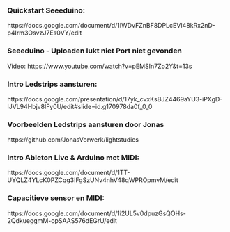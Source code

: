 <H3>Quickstart Seeeduino:</H3>
https://docs.google.com/document/d/1IWDvFZnBF8DPLcEVI48kRx2nD-p4Irm3OsvzJ7Es0VY/edit

<H3>Seeeduino - Uploaden lukt niet Port niet gevonden </h3>
Video: https://www.youtube.com/watch?v=pEMSIn7Zo2Y&t=13s

<H3>Intro Ledstrips aansturen:</H3>
https://docs.google.com/presentation/d/17yk_cvxKsBJZ4469aYU3-iPXgD-lJVL94Hbjv8IFy0U/edit#slide=id.g170978da0f_0_0

<H3>Voorbeelden Ledstrips aansturen door Jonas</H3>
https://github.com/JonasVorwerk/lightstudies

<H3>Intro Ableton Live & Arduino met MIDI:</H3>
https://docs.google.com/document/d/1TT-UYQLZ4YLcK0PZCqg3IFgSzUNv4nhV48qWPROpmvM/edit

<H3>Capacitieve sensor en MIDI:</H3>
https://docs.google.com/document/d/1i2UL5v0dpuzGsQOHs-2QdkueggmM-opSAAS576dEGrU/edit


